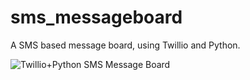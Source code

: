 # sms_messageboard
A SMS based message board, using Twillio and Python.

![Twillio+Python SMS Message Board](https://user-images.githubusercontent.com/66118809/227957190-bb65a82a-720d-4d80-bf45-34aae338020f.png)
